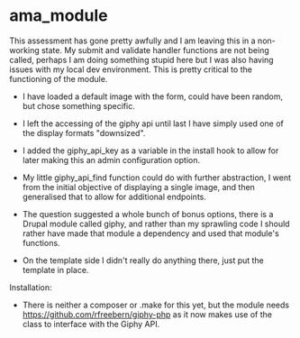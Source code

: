 # ama_module

This assessment has gone pretty awfully and I am leaving this in a non-working
state. My submit and validate handler functions are not being called, perhaps I
am doing something stupid here but I was also having issues with my local dev
environment. This is pretty critical to the functioning of the module.

- I have loaded a default image with the form, could have been random, but chose
something specific.

- I left the accessing of the giphy api until last I have simply used one of
the display formats "downsized".

- I added the giphy_api_key as a variable in the install hook to allow for later
making this an admin configuration option.

- My little giphy_api_find function could do with further abstraction, I went from
the initial objective of displaying a single image, and then generalised that to
allow for additional endpoints.

- The question suggested a whole bunch of bonus options, there is a Drupal module
called giphy, and rather than my sprawling code I should rather have made that
module a dependency and used that module's functions.

- On the template side I didn't really do anything there, just put the template
in place.

Installation:
- There is neither a composer or .make for this yet, but the module needs
https://github.com/rfreebern/giphy-php as it now makes use of the class to
interface with the Giphy API.